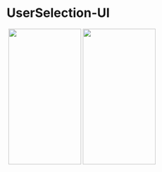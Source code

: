 # UserSelection-UI

<img src="https://tefumaru.com/wp-content/uploads/2020/12/540e12939e02a17298ffa471246503f0-1280x720.png" data-lazy-type="image" data-lazy-src="https://tefumaru.com/wp-content/uploads/2020/12/540e12939e02a17298ffa471246503f0-1280x720.png" class="lazy attachment-large_size size-large_size wp-post-image lazy-loaded" alt="" data-lazy-srcset="https://tefumaru.com/wp-content/uploads/2020/12/540e12939e02a17298ffa471246503f0-1280x720.png 1280w, https://tefumaru.com/wp-content/uploads/2020/12/540e12939e02a17298ffa471246503f0-320x180.png 320w, https://tefumaru.com/wp-content/uploads/2020/12/540e12939e02a17298ffa471246503f0-640x360.png 640w" data-lazy-sizes="(max-width: 1280px) 100vw, 1280px" srcset="https://tefumaru.com/wp-content/uploads/2020/12/540e12939e02a17298ffa471246503f0-1280x720.png 1280w, https://tefumaru.com/wp-content/uploads/2020/12/540e12939e02a17298ffa471246503f0-320x180.png 320w, https://tefumaru.com/wp-content/uploads/2020/12/540e12939e02a17298ffa471246503f0-640x360.png 640w" sizes="(max-width: 1280px) 100vw, 1280px">

<img class="lazy alignnone wp-image-2681 lazy-loaded" src="http://tefumaru.com/wp-content/uploads/2020/12/gif-11.gif" data-lazy-type="image" data-lazy-src="http://tefumaru.com/wp-content/uploads/2020/12/gif-11.gif" alt="" width="165" height="308">

<img class="lazy alignnone wp-image-2682 lazy-loaded" src="http://tefumaru.com/wp-content/uploads/2020/12/gif-1-4.gif" data-lazy-type="image" data-lazy-src="http://tefumaru.com/wp-content/uploads/2020/12/gif-1-4.gif" alt="" width="165" height="308">
